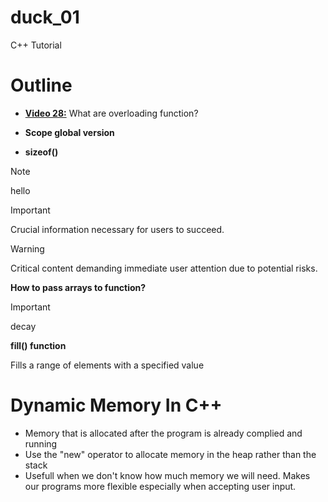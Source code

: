 # duck_01
C++ Tutorial

# Outline

* **[Video 28:](https://www.youtube.com/watch?v=LZd5LhfnYsk&list=PLZPZq0r_RZOMHoXIcxze_lP97j2Ase2on&index=29)** What are overloading function?

* **Scope global version**

* **sizeof()**

> [!NOTE]
> hello 

> [!IMPORTANT]  
> Crucial information necessary for users to succeed.

> [!WARNING]  
> Critical content demanding immediate user attention due to potential risks.


**How to pass arrays to function?**
> [!IMPORTANT]
> decay 
>

**fill() function**

Fills a range of elements with a specified value

# Dynamic Memory In C++

* Memory that is allocated after the program is already complied and running
* Use the "new" operator to allocate memory in the heap rather than the stack
* Usefull when we don't know how much memory we will need. Makes our programs more flexible especially when accepting user input.